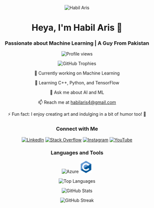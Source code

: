 <!-- Masthead -->
<p align="center">
  <img src="https://i.imgur.com/your_image_link.png" alt="Habil Aris" width="500"/>
</p>

<!-- Introduction -->
<h1 align="center">Heya, I'm Habil Aris 👋</h1>
<h3 align="center">Passionate about Machine Learning | A Guy From Pakistan</h3>

<!-- Profile Views -->
<p align="center">
  <img src="https://komarev.com/ghpvc/?username=habilaris&label=Profile%20views&color=0e75b6&style=flat" alt="Profile views" />
</p>

<!-- Trophies -->
<p align="center">
  <img src="https://github-profile-trophy.vercel.app/?username=habilaris" alt="GitHub Trophies" />
</p>

<!-- About Me -->
<p align="center">🔭 Currently working on Machine Learning</p>
<p align="center">🌱 Learning C++, Python, and TensorFlow</p>
<p align="center">💬 Ask me about AI and ML</p>
<p align="center">📫 Reach me at <a href="mailto:habilaris4@gmail.com">habilaris4@gmail.com</a></p>
<p align="center">⚡ Fun fact: I enjoy creating art and indulging in a bit of humor too! 🎨</p>

<!-- Connect with Me -->
<h3 align="center">Connect with Me</h3>
<p align="center">
  <a href="https://linkedin.com/in/habilaris"><img src="https://raw.githubusercontent.com/rahuldkjain/github-profile-readme-generator/master/src/images/icons/Social/linked-in-alt.svg" alt="LinkedIn" height="30" width="40" /></a>
  <a href="https://stackoverflow.com/users/habil-aris"><img src="https://raw.githubusercontent.com/rahuldkjain/github-profile-readme-generator/master/src/images/icons/Social/stack-overflow.svg" alt="Stack Overflow" height="30" width="40" /></a>
  <a href="https://instagram.com/habilaris"><img src="https://raw.githubusercontent.com/rahuldkjain/github-profile-readme-generator/master/src/images/icons/Social/instagram.svg" alt="Instagram" height="30" width="40" /></a>
  <a href="https://www.youtube.com/c/mechagenos"><img src="https://raw.githubusercontent.com/rahuldkjain/github-profile-readme-generator/master/src/images/icons/Social/youtube.svg" alt="YouTube" height="30" width="40" /></a>
</p>

<!-- Languages and Tools -->
<h3 align="center">Languages and Tools</h3>
<p align="center">
  <img src="https://www.vectorlogo.zone/logos/microsoft_azure/microsoft_azure-icon.svg" alt="Azure" width="40" height="40"/>
  <img src="https://raw.githubusercontent.com/devicons/devicon/master/icons/c/c-original.svg" alt="C" width="40" height="40"/>
  <!-- Add more icons for your tools -->
</p>

<!-- GitHub Stats -->
<p align="center">
  <img src="https://github-readme-stats.vercel.app/api/top-langs?username=habilaris&show_icons=true&locale=en&layout=compact" alt="Top Languages" />
</p>

<p align="center">
  <img src="https://github-readme-stats.vercel.app/api?username=habilaris&show_icons=true&locale=en" alt="GitHub Stats" />
</p>

<p align="center">
  <img src="https://github-readme-streak-stats.herokuapp.com/?user=habilaris" alt="GitHub Streak" />
</p>
